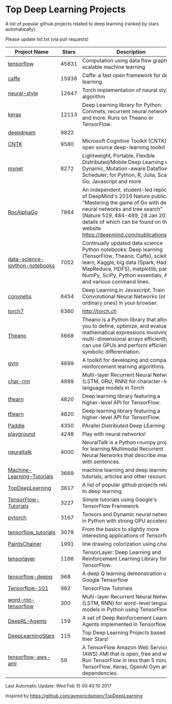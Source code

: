 # Top Deep Learning Projects
A list of popular github projects related to deep learning (ranked by stars automatically).

Please update list.txt (via pull requests)

| Project Name| Stars | Description 
| ------- | ------ | ------  
| [tensorflow](https://github.com/tensorflow/tensorflow) | 45831 | Computation using data flow graphs for scalable machine learning |  
| [caffe](https://github.com/BVLC/caffe) | 15938 | Caffe: a fast open framework for deep learning. |  
| [neural-style](https://github.com/jcjohnson/neural-style) | 12647 | Torch implementation of neural style algorithm |  
| [keras](https://github.com/fchollet/keras) | 12113 | Deep Learning library for Python. Convnets, recurrent neural networks, and more. Runs on Theano or TensorFlow. |  
| [deepdream](https://github.com/google/deepdream) | 9822 |  |  
| [CNTK](https://github.com/Microsoft/CNTK) | 9580 | Microsoft Cognitive Toolkit (CNTK), an open source deep-learning toolkit |  
| [mxnet](https://github.com/dmlc/mxnet) | 8272 | Lightweight, Portable, Flexible Distributed/Mobile Deep Learning with Dynamic, Mutation-aware Dataflow Dep Scheduler; for Python, R, Julia, Scala, Go, Javascript and more |  
| [RocAlphaGo](https://github.com/Rochester-NRT/RocAlphaGo) | 7864 | An independent, student-led replication of DeepMind's 2016 Nature publication, "Mastering the game of Go with deep neural networks and tree search" (Nature 529, 484-489, 28 Jan 2016), details of which can be found on their website https://deepmind.com/publications.html. |  
| [data-science-ipython-notebooks](https://github.com/donnemartin/data-science-ipython-notebooks) | 7052 | Continually updated data science Python notebooks: Deep learning (TensorFlow, Theano, Caffe), scikit-learn, Kaggle, big data (Spark, Hadoop MapReduce, HDFS), matplotlib, pandas, NumPy, SciPy, Python essentials, AWS, and various command lines. |  
| [convnetjs](https://github.com/karpathy/convnetjs) | 6454 | Deep Learning in Javascript. Train Convolutional Neural Networks (or ordinary ones) in your browser. |  
| [torch7](https://github.com/torch/torch7) | 6360 | http://torch.ch |  
| [Theano](https://github.com/Theano/Theano) | 5668 | Theano is a Python library that allows you to define, optimize, and evaluate mathematical expressions involving multi-dimensional arrays efficiently. It can use GPUs and perform efficient symbolic differentiation. |  
| [gym](https://github.com/openai/gym) | 4899 | A toolkit for developing and comparing reinforcement learning algorithms. |  
| [char-rnn](https://github.com/karpathy/char-rnn) | 4889 | Multi-layer Recurrent Neural Networks (LSTM, GRU, RNN) for character-level language models in Torch |  
| [tflearn](https://github.com/tflearn/tflearn) | 4820 | Deep learning library featuring a higher-level API for TensorFlow. |  
| [tflearn](https://github.com/tflearn/tflearn) | 4820 | Deep learning library featuring a higher-level API for TensorFlow. |  
| [Paddle](https://github.com/PaddlePaddle/Paddle) | 4350 | PArallel Distributed Deep LEarning |  
| [playground](https://github.com/tensorflow/playground) | 4248 | Play with neural networks! |  
| [neuraltalk](https://github.com/karpathy/neuraltalk) | 4000 | NeuralTalk is a Python+numpy project for learning Multimodal Recurrent Neural Networks that describe images with sentences. |  
| [Machine-Learning-Tutorials](https://github.com/ujjwalkarn/Machine-Learning-Tutorials) | 3669 | machine learning and deep learning tutorials, articles and other resources  |  
| [TopDeepLearning](https://github.com/aymericdamien/TopDeepLearning) | 3617 | A list of popular github projects related to deep learning |  
| [TensorFlow-Tutorials](https://github.com/nlintz/TensorFlow-Tutorials) | 3227 | Simple tutorials using Google's TensorFlow Framework |  
| [pytorch](https://github.com/pytorch/pytorch) | 3167 | Tensors and Dynamic neural networks in Python  with strong GPU acceleration |  
| [tensorflow_tutorials](https://github.com/pkmital/tensorflow_tutorials) | 3078 | From the basics to slightly more interesting applications of Tensorflow |  
| [PaintsChainer](https://github.com/pfnet/PaintsChainer) | 1991 | line drawing colorization using chainer |  
| [tensorlayer](https://github.com/zsdonghao/tensorlayer) | 1166 | TensorLayer: Deep Learning and Reinforcement Learning Library for TensorFlow. |  
| [tensorflow-deepq](https://github.com/nivwusquorum/tensorflow-deepq) | 968 | A deep Q learning demonstration using Google Tensorflow |  
| [Tensorflow-101](https://github.com/sjchoi86/Tensorflow-101) | 962 | TensorFlow Tutorials |  
| [word-rnn-tensorflow](https://github.com/hunkim/word-rnn-tensorflow) | 300 | Multi-layer Recurrent Neural Networks (LSTM, RNN) for word-level language models in Python using TensorFlow. |  
| [DeepRL-Agents](https://github.com/awjuliani/DeepRL-Agents) | 159 | A set of Deep Reinforcement Learning Agents implemented in Tensorflow. |  
| [DeepLearningStars](https://github.com/hunkim/DeepLearningStars) | 115 | Top Deep Learning Projects based on their Stars! |  
| [tensorflow-aws-ami](https://github.com/ritchieng/tensorflow-aws-ami) | 59 | A TensorFlow Amazon Web Service (AWS) AMI that is open, free and works. Run TensorFlow in less than 5 minutes. TensorFlow, Keras, OpenAI Gym and all dependencies. |  

Last Automatic Update: Wed Feb 15 00:40:10 2017

Inspired by https://github.com/aymericdamien/TopDeepLearning